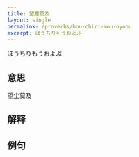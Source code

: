 ```yaml
---
title: 望塵莫及
layout: single
permalink: /proverbs/bou-chiri-mou-oyobu
excerpt: ぼうちりもうおよぶ
---
```


ぼうちりもうおよぶ

## 意思

望尘莫及

## 解释

## 例句

